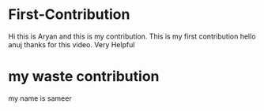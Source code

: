 # First-Contribution
Hi this is Aryan and this is my contribution.
This is my first contribution
hello anuj thanks for this video. Very Helpful

# my waste contribution
my name is sameer